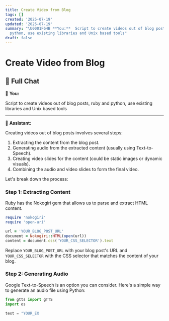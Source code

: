 ```yaml
---
title: Create Video from Blog
tags: []
created: '2025-07-19'
updated: '2025-07-19'
summary: "\U0001F64B **You:**  Script to create videos out of blog posts, ruby and
  python, use existing libraries and Unix based tools"
draft: false
---
```


# Create Video from Blog

## 🧠 Full Chat

🙋 **You:**

Script to create videos out of blog posts, ruby and python, use existing libraries and Unix based tools

---

🤖 **Assistant:**

Creating videos out of blog posts involves several steps:

1. Extracting the content from the blog post.
2. Generating audio from the extracted content (usually using Text-to-Speech).
3. Creating video slides for the content (could be static images or dynamic visuals).
4. Combining the audio and video slides to form the final video.

Let's break down the process:

### Step 1: Extracting Content

Ruby has the Nokogiri gem that allows us to parse and extract HTML content.

```ruby
require 'nokogiri'
require 'open-uri'

url = 'YOUR_BLOG_POST_URL'
document = Nokogiri::HTML(open(url))
content = document.css('YOUR_CSS_SELECTOR').text
```

Replace `YOUR_BLOG_POST_URL` with your blog post's URL and `YOUR_CSS_SELECTOR` with the CSS selector that matches the content of your blog.

### Step 2: Generating Audio

Google Text-to-Speech is an option you can consider. Here's a simple way to generate an audio file using Python:

```python
from gtts import gTTS
import os

text = "YOUR_EX